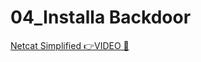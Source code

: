 # 04_Installa Backdoor

[Netcat Simplified 👉VIDEO &#128279;](https://codered.eccouncil.org/courseVideo/Kali-for-Penetration-Testers?lessonId=ae20e985-377a-4b20-9f4b-0a08b226081a&finalAssessment=false)

##
